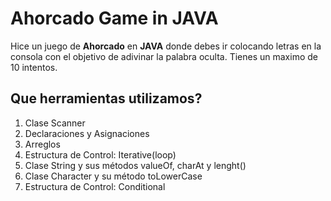 # Ahorcado Game in JAVA

Hice un juego de **Ahorcado** en **JAVA** donde debes ir colocando letras en la consola con el objetivo
de adivinar la palabra oculta. Tienes un maximo de 10 intentos. 

## Que herramientas utilizamos?

1. Clase Scanner
1. Declaraciones y Asignaciones
1. Arreglos
1. Estructura de Control: Iterative(loop)
1. Clase String y sus métodos valueOf, charAt y lenght()
1. Clase Character y su método toLowerCase
1. Estructura de Control: Conditional
